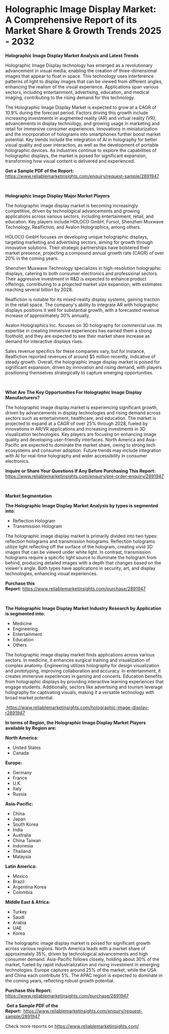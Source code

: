 <p><h1>Holographic Image Display Market: A Comprehensive Report of its Market Share & Growth Trends 2025 - 2032</h1></p><p><strong>Holographic Image Display Market Analysis and Latest Trends</strong></p>
<p><p>Holographic Image Display technology has emerged as a revolutionary advancement in visual media, enabling the creation of three-dimensional images that appear to float in space. This technology uses interference patterns of light to display images that can be viewed from different angles, enhancing the realism of the visual experience. Applications span various sectors, including entertainment, advertising, education, and medical imaging, contributing to the rising demand for this technology.</p><p>The Holographic Image Display Market is expected to grow at a CAGR of 10.9% during the forecast period. Factors driving this growth include increasing investments in augmented reality (AR) and virtual reality (VR), advancements in display technology, and growing usage in marketing and retail for immersive consumer experiences. Innovations in miniaturization and the incorporation of holograms into smartphones further boost market potential. Key trends include the integration of AI in holography for better visual quality and user interaction, as well as the development of portable holographic devices. As industries continue to explore the capabilities of holographic displays, the market is poised for significant expansion, transforming how visual content is delivered and experienced.</p></p>
<p><strong>Get a Sample PDF of the Report:&nbsp;</strong> <a href="https://www.reliablemarketinsights.com/enquiry/request-sample/2891947?utm_campaign=2252&utm_medium=2&utm_source=Github&utm_content=ia&utm_term=14032025&utm_id=holographic-image-display">https://www.reliablemarketinsights.com/enquiry/request-sample/2891947</a></p>
<p>&nbsp;</p>
<p><strong>Holographic Image Display Major Market Players</strong></p>
<p><p>The holographic image display market is becoming increasingly competitive, driven by technological advancements and growing applications across various sectors, including entertainment, retail, and education. Key players include HOLOCO GmbH, Fursol, Shenzhen Muxwave Technology, Realfiction, and Avalon Holographics, among others.</p><p>HOLOCO GmbH focuses on developing unique holographic displays, targeting marketing and advertising sectors, aiming for growth through innovative solutions. Their strategic partnerships have bolstered their market presence, projecting a compound annual growth rate (CAGR) of over 20% in the coming years.</p><p>Shenzhen Muxwave Technology specializes in high-resolution holographic displays, catering to both consumer electronics and professional sectors. Their aggressive investment in R&D is expected to enhance product offerings, contributing to a projected market size expansion, with estimates reaching several billion by 2028.</p><p>Realfiction is notable for its mixed-reality display systems, gaining traction in the retail space. The company's ability to integrate AR with holographic displays positions it well for substantial growth, with a forecasted revenue increase of approximately 30% annually.</p><p>Avalon Holographics Inc. focuses on 3D holography for commercial use. Its expertise in creating immersive experiences has earned them a strong foothold, and they are expected to see their market share increase as demand for interactive displays rises.</p><p>Sales revenue specifics for these companies vary, but for instance, Realfiction reported revenues of around $5 million recently, indicative of steady growth. Overall, the holographic image display market is poised for significant expansion, driven by innovation and rising demand, with players positioning themselves strategically to capture emerging opportunities.</p></p>
<p>&nbsp;</p>
<p><strong>What Are The Key Opportunities For Holographic Image Display Manufacturers?</strong></p>
<p><p>The holographic image display market is experiencing significant growth, driven by advancements in display technologies and rising demand across sectors such as entertainment, healthcare, and education. The market is projected to expand at a CAGR of over 25% through 2028, fueled by innovations in AR/VR applications and increasing investments in 3D visualization technologies. Key players are focusing on enhancing image quality and developing user-friendly interfaces. North America and Asia-Pacific are expected to dominate the market share, owing to strong tech ecosystems and consumer adoption. Future trends may include integration with AI for real-time holography and wider accessibility in consumer electronics.</p></p>
<p><strong>Inquire or Share Your Questions If Any Before Purchasing This Report:</strong> <a href="https://www.reliablemarketinsights.com/enquiry/pre-order-enquiry/2891947?utm_campaign=2252&utm_medium=2&utm_source=Github&utm_content=ia&utm_term=14032025&utm_id=holographic-image-display">https://www.reliablemarketinsights.com/enquiry/pre-order-enquiry/2891947</a></p>
<p>&nbsp;</p>
<p><strong>Market Segmentation</strong></p>
<p><strong>The Holographic Image Display Market Analysis by types is segmented into:</strong></p>
<p><ul><li>Reflection Hologram</li><li>Transmission Hologram</li></ul></p>
<p><p>The holographic image display market is primarily divided into two types: reflection holograms and transmission holograms. Reflection holograms utilize light reflecting off the surface of the hologram, creating vivid 3D images that can be viewed under white light. In contrast, transmission holograms require a specific light source to illuminate the hologram from behind, producing detailed images with a depth that changes based on the viewer's angle. Both types have applications in security, art, and display technologies, enhancing visual experiences.</p></p>
<p><strong>Purchase this Report:&nbsp;</strong><a href="https://www.reliablemarketinsights.com/purchase/2891947?utm_campaign=2252&utm_medium=2&utm_source=Github&utm_content=ia&utm_term=14032025&utm_id=holographic-image-display">https://www.reliablemarketinsights.com/purchase/2891947</a></p>
<p>&nbsp;</p>
<p><strong>The Holographic Image Display Market Industry Research by Application is segmented into:</strong></p>
<p><ul><li>Medicine</li><li>Engineering</li><li>Entertainment</li><li>Education</li><li>Others</li></ul></p>
<p><p>The holographic image display market finds applications across various sectors. In medicine, it enhances surgical training and visualization of complex anatomy. Engineering utilizes holography for design visualization and prototyping, improving collaboration and accuracy. In entertainment, it creates immersive experiences in gaming and concerts. Education benefits from holographic displays by providing interactive learning experiences that engage students. Additionally, sectors like advertising and tourism leverage holography for captivating visuals, making it a versatile technology with broad market potential.</p></p>
<p><a href="https://www.reliablemarketinsights.com/holographic-image-display-r2891947?utm_campaign=2252&utm_medium=2&utm_source=Github&utm_content=ia&utm_term=14032025&utm_id=holographic-image-display">&nbsp;https://www.reliablemarketinsights.com/holographic-image-display-r2891947</a></p>
<p><strong>In terms of Region, the Holographic Image Display Market Players available by Region are:</strong></p>
<p>
    <p> <strong> North America: </strong>
        <ul>
            <li>United States</li>
            <li>Canada</li>
        </ul>
        </p> 
    <p> <strong> Europe: </strong>
        <ul>
            <li>Germany</li>
            <li>France</li>
            <li>U.K.</li>
            <li>Italy</li>
            <li>Russia</li>
        </ul>
        </p> 
    <p> <strong> Asia-Pacific: </strong>
        <ul>
            <li>China</li>
            <li>Japan</li>
            <li>South Korea</li>
            <li>India</li>
            <li>Australia</li>
            <li>China Taiwan</li>
            <li>Indonesia</li>
            <li>Thailand</li>
            <li>Malaysia</li>
        </ul>
        </p> 
    <p> <strong> Latin America: </strong>
        <ul>
            <li>Mexico</li>
            <li>Brazil</li>
            <li>Argentina Korea</li>
            <li>Colombia</li>
        </ul>
        </p> 
    <p> <strong> Middle East & Africa: </strong>
        <ul>
            <li>Turkey</li>
            <li>Saudi</li>
            <li>Arabia</li>
            <li>UAE</li>
            <li>Korea</li>
        </ul>
    </p>
    </p>
<p><p>The holographic image display market is poised for significant growth across various regions. North America leads with a market share of approximately 35%, driven by technological advancements and high consumer demand. Asia-Pacific follows closely, holding about 30% of the market, fueled by rapid industrialization and rising investment in emerging technologies. Europe captures around 25% of the market, while the USA and China each contribute 5%. The APAC region is expected to dominate in the coming years, reflecting robust growth potential.</p></p>
<p><strong>Purchase this Report: </strong><a href="https://www.reliablemarketinsights.com/purchase/2891947?utm_campaign=2252&utm_medium=2&utm_source=Github&utm_content=ia&utm_term=14032025&utm_id=holographic-image-display">https://www.reliablemarketinsights.com/purchase/2891947</a></p>
<p>&nbsp;<strong>Get a Sample PDF of the Report:&nbsp;&nbsp;</strong><a href="https://www.reliablemarketinsights.com/enquiry/request-sample/2891947?utm_campaign=2252&utm_medium=2&utm_source=Github&utm_content=ia&utm_term=14032025&utm_id=holographic-image-display">https://www.reliablemarketinsights.com/enquiry/request-sample/2891947</a></p>
<p><strong></strong></p>
<p>Check more reports on <a href="https://www.reliablemarketinsights.com/?utm_campaign=2252&utm_medium=2&utm_source=Github&utm_content=ia&utm_term=14032025&utm_id=holographic-image-display">https://www.reliablemarketinsights.com/</a></p>
